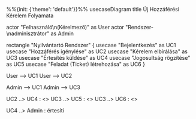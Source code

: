 %%{init: {'theme': 'default'}}%%
usecaseDiagram
title Új Hozzáférési Kérelem Folyamata

actor "Felhasználó\n(Kérelmező)" as User
actor "Rendszer-\nadminisztrátor" as Admin

rectangle "Nyilvántartó Rendszer" {
  usecase "Bejelentkezés" as UC1
  usecase "Hozzáférés igénylése" as UC2
  usecase "Kérelem elbírálása" as UC3
  usecase "Értesítés küldése" as UC4
  usecase "Jogosultság rögzítése" as UC5
  usecase "Feladat (Ticket) létrehozása" as UC6
}

User --> UC1
User --> UC2

Admin --> UC1
Admin --> UC3

UC2 ..> UC4 : <<include>>
UC3 ..> UC5 : <<include>>
UC3 ..> UC6 : <<include>>

UC4 ..> Admin : értesíti
